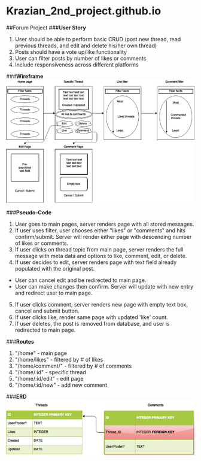 # Krazian_2nd_project.github.io
##Forum Project
###**User Story**
1. User should be able to perform basic CRUD (post new thread, read previous threads, and edit and delete his/her own thread)
2. Posts should have a vote up/like functionality 
3. User can filter posts by number of likes or comments
4. Include responsiveness across different platforms

###**Wireframe**
![Wireframe](wire_frame.png)

###**Pseudo-Code**
1. User goes to main pages, server renders page with all stored messages.
2. If user uses filter, user chooses either "likes" or "comments" and hits confirm/submit. Server will render either page with descending number of likes or comments.
3. If user clicks on thread topic from main page, server renders the full message with meta data and options to like, comment, edit, or delete.
4. If user decides to edit, server renders page with text field already populated with the original post.
 * User can cancel edit and be redirected to main page.
 * User can make changes then confirm. Server will update with new entry and redirect user to main page.
5. If user clicks comment, server renders new page with empty text box, cancel and submit button.
6. If user clicks like, render same page with updated 'like' count.
7. If user deletes, the post is removed from database, and user is redirected to main page.

###**Routes**
1. "/home" - main page
2. "/home/likes" - filtered by # of likes
3. "/home/comment/" - filtered by # of comments
4. "/home/:id" - specific thread
5. "/home/:id/edit" - edit page
6. "/home/:id/new" - add new comment

###**ERD**
![ERD](ERD.png)